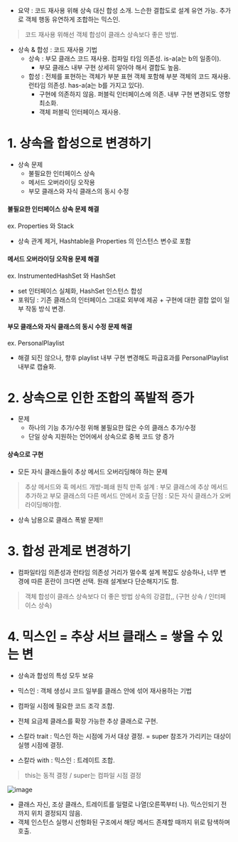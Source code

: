 * 요약 : 코드 재사용 위해 상속 대신 합성 소개. 느슨한 결합도로 설계 유연 가능. 추가로 객체 행동 유연하게 조합하는 믹스인.

> 코드 재사용 위해선 객체 합성이 클래스 상속보다 좋은 방법.
- 상속 & 합성 : 코드 재사용 기법
  - 상속 : 부모 클래스 코드 재사용. 컴파일 타임 의존성. is-a(a는 b의 일종이).
    - 부모 클래스 내부 구현 상세히 알아야 해서 결합도 높음.
  - 합성 : 전체를 표현하는 객체가 부분 표현 객체 포함해 부분 객체의 코드 재사용. 런타임 의존성. has-a(a는 b를 가지고 있다).
    - 구현에 의존하지 않음. 퍼블릭 인터페이스에 의존. 내부 구현 변경되도 영향 최소화.
    - 객체 퍼블릭 인터페이스 재사용.
   
# 1. 상속을 합성으로 변경하기
* 상속 문제
  - 불필요한 인터페이스 상속
  - 메서드 오버라이딩 오작용
  - 부모 클래스와 자식 클래스의 동시 수정
 
#### 불필요한 인터페이스 상속 문제 해결
ex. Properties 와 Stack
* 상속 관계 제거, Hashtable을 Properties 의 인스턴스 변수로 포함

#### 메서드 오버라이딩 오작용 문제 해결
ex. InstrumentedHashSet 와 HashSet
* set 인터페이스 실체화, HashSet 인스턴스 합성
* 포워딩 : 기존 클래스의 인터페이스 그대로 외부에 제공 + 구현에 대한 결합 없이 일부 작동 방식 변경.

#### 부모 클래스와 자식 클래스의 동시 수정 문제 해결
ex. PersonalPlaylist
* 해결 되진 않으나, 향후 playlist 내부 구현 변경해도 파급효과를 PersonalPlaylist 내부로 캡슐화.


# 2. 상속으로 인한 조합의 폭발적 증가
* 문제
  - 하나의 기능 추가/수정 위해 불필요한 많은 수의 클래스 추가/수정
  - 단일 상속 지원하는 언어에서 상속으로 중복 코드 양 증가
 
#### 상속으로 구현
* 모든 자식 클래스들이 추상 메서드 오버리딩해야 하는 문제

> 추상 메서드와 훅 메서드
> 개방-폐쇄 원칙 만족 설계 : 부모 클래스에 추상 메서드 추가하고 부모 클래스의 다른 메서드 안에서 호출
> 단점 : 모든 자식 클래스가 오버라이딩해야함.

* 상속 남용으로 클래스 폭발 문제!!

# 3. 합성 관계로 변경하기
* 컴파일타임 의존성과 런타임 의존성 거리가 멀수록 설계 복잡도 상승하나, 너무 변경에 따른 혼란이 크다면 선택. 원래 설계보다 단순해지기도 함.

> 객체 합성이 클래스 상속보다 더 좋은 방법
> 상속의 강결합,, (구현 상속 / 인터페이스 상속)


# 4. 믹스인 = 추상 서브 클래스 = 쌓을 수 있는 변
* 상속과 합성의 특성 모두 보유
* 믹스인 : 객체 생성시 코드 일부를 클래스 안에 섞어 재사용하는 기법
* 컴파일 시점에 필요한 코드 조각 조합.

* 전체 요금제 클래스를 확장 가능한 추상 클래스로 구현.
* 스칼라 trait : 믹스인 하는 시점에 가서 대상 결정. = super 참조가 가리키는 대상이 실행 시점에 결정.
* 스칼라 with : 믹스인 : 트레이트 조합.

> this는 동적 결정 / super는 컴파일 시점 결정

![image](https://github.com/user-attachments/assets/b22f9b78-483a-4dbb-9cc1-19bd512738b4)
* 클래스 자신, 조상 클래스, 트레이트를 일렬로 나열(오른쪽부터 나). 믹스인되기 전까지 위치 결정되지 않음.
* 객체 인스턴스 실행시 선형화된 구조에서 해당 메서드 존재할 때까지 위로 탐색하며 호출.
